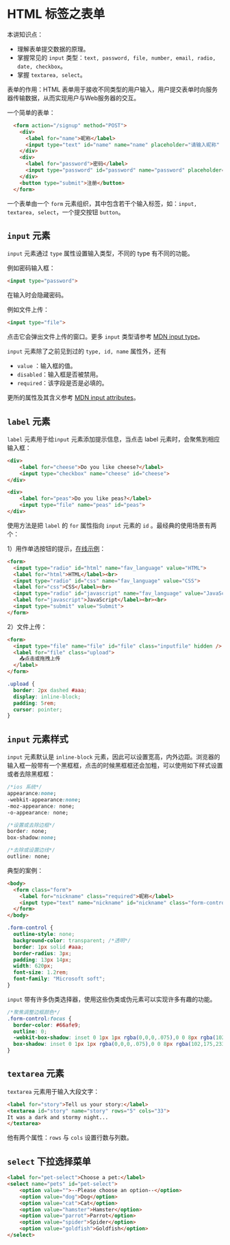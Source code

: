 # HTML 标签之表单

本讲知识点：

- 理解表单提交数据的原理。
- 掌握常见的 `input` 类型：`text, password, file, number, email, radio, date, checkbox`。
- 掌握 `textarea, select`。

表单的作用：HTML 表单用于接收不同类型的用户输入，用户提交表单时向服务器传输数据，从而实现用户与Web服务器的交互。

一个简单的表单：

```html
  <form action="/signup" method="POST">
    <div>
      <label for="name">昵称</label>
      <input type="text" id="name" name="name" placeholder="请输入昵称" />
    </div>
    <div>
      <label for="password">密码</label>
      <input type="password" id="password" name="password" placeholder="请输入密码" />
    </div>
    <button type="submit">注册</button>
  </form>
```

一个表单由一个 `form` 元素组织，其中包含若干个输入标签，如：`input, textarea, select`，一个提交按钮 `button`。

## `input` 元素

`input` 元素通过 `type` 属性设置输入类型，不同的 type 有不同的功能。

例如密码输入框：

```html
<input type="password">
```

在输入时会隐藏密码。

例如文件上传：

```html
<input type="file">
```

点击它会弹出文件上传的窗口。更多 `input` 类型请参考 [MDN input type](https://developer.mozilla.org/en-US/docs/Web/HTML/Element/input)。

`input` 元素除了之前见到过的 `type, id, name` 属性外，还有

-  `value` ：输入框的值。
- `disabled`：输入框是否被禁用。
- `required`：该字段是否是必填的。

更所的属性及其含义参考 [MDN input attributes](https://developer.mozilla.org/en-US/docs/Web/HTML/Element/input#attributes)。

## `label` 元素

`label` 元素用于给`input` 元素添加提示信息，当点击 label 元素时，会聚焦到相应输入框：

```html
<div>
    <label for="cheese">Do you like cheese?</label>
    <input type="checkbox" name="cheese" id="cheese">
</div>

<div>
    <label for="peas">Do you like peas?</label>
    <input type="file" name="peas" id="peas">
</div>
```

使用方法是把 `label` 的 `for` 属性指向 `input` 元素的 `id` 。最经典的使用场景有两个：

1）用作单选按钮的提示，[在线示例](https://www.w3schools.com/tags/tag_label.asp)：

```html
<form>
  <input type="radio" id="html" name="fav_language" value="HTML">
  <label for="html">HTML</label><br>
  <input type="radio" id="css" name="fav_language" value="CSS">
  <label for="css">CSS</label><br>
  <input type="radio" id="javascript" name="fav_language" value="JavaScript">
  <label for="javascript">JavaScript</label><br><br>
  <input type="submit" value="Submit">
</form>
```

2）文件上传：

```html
<form>
  <input type="file" name="file" id="file" class="inputfile" hidden />
  <label for="file" class="upload">
    📤点击或拖拽上传
  </label>
</form>
```

```css
.upload {
  border: 2px dashed #aaa;
  display: inline-block;
  padding: 5rem;
  cursor: pointer;
}
```

## `input` 元素样式

`input` 元素默认是 `inline-block` 元素，因此可以设置宽高，内外边距。浏览器的输入框一般带有一个黑框框，点击的时候黑框框还会加粗，可以使用如下样式设置或者去除黑框框：

```css
/*ios 系统*/
appearance:none;
-webkit-appearance:none;
-moz-appearance: none; 
-o-appearance: none;

/*设置或去除边框*/
border: none;
box-shadow:none;

/*去除或设置边线*/
outline: none;
```

典型的案例：

```html
<body>
  <form class="form">
    <label for="nickname" class="required">昵称</label>
    <input type="text" name="nickname" id="nickname" class="form-control" required />
  </form>
</body>
```

```css
.form-control {
  outline-style: none;
  background-color: transparent; /*透明*/
  border: 1px solid #aaa;
  border-radius: 3px;
  padding: 13px 14px;
  width: 620px;
  font-size: 1.2rem;
  font-family: "Microsoft soft";
}
```

`input` 带有许多伪类选择器，使用这些伪类或伪元素可以实现许多有趣的功能。

```css
/*聚焦调整边框颜色*/
.form-control:focus {
  border-color: #66afe9;
  outline: 0;
  -webkit-box-shadow: inset 0 1px 1px rgba(0,0,0,.075),0 0 8px rgba(102,175,233,.6);
  box-shadow: inset 0 1px 1px rgba(0,0,0,.075),0 0 8px rgba(102,175,233,.6)
}
```

## `textarea`  元素

`textarea` 元素用于输入大段文字：

```html
<label for="story">Tell us your story:</label>
<textarea id="story" name="story" rows="5" cols="33">
It was a dark and stormy night...
</textarea> 
```

他有两个属性：`rows` 与 `cols` 设置行数与列数。

## `select` 下拉选择菜单

```html
<label for="pet-select">Choose a pet:</label>
<select name="pets" id="pet-select">
    <option value="">--Please choose an option--</option>
    <option value="dog">Dog</option>
    <option value="cat">Cat</option>
    <option value="hamster">Hamster</option>
    <option value="parrot">Parrot</option>
    <option value="spider">Spider</option>
    <option value="goldfish">Goldfish</option>
</select>
```

